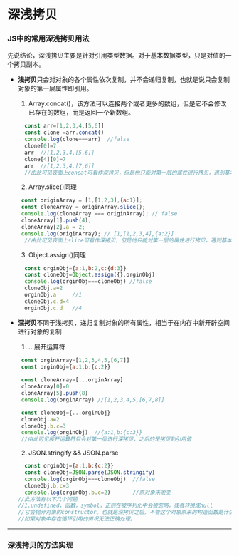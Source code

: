 # 深浅拷贝

### JS中的常用深浅拷贝用法

先说结论，深浅拷贝主要是针对引用类型数据。对于基本数据类型，只是对值的一个拷贝副本。

- **浅拷贝**只会对对象的各个属性依次复制，并不会递归复制，也就是说只会复制对象的第一层属性即引用。

  1. Array.concat()，该方法可以连接两个或者更多的数组，但是它不会修改已存在的数组，而是返回一个新数组。
   ```javascript
     const arr=[1,2,3,4,[5,6]]
     const clone =arr.concat()
     console.log(clone===arr)  //false
     clone[0]=7
     arr  //[1,2,3,4,[5,6]]
     clone[4][0]=7
     arr  //[1,2,3,4,[7,6]]
     //由此可见表面上concat可看作深拷贝，但是他只能对第一层的属性进行拷贝，遇到基本类型是直接拷贝一个值，而对对象是拷贝引用，所以是浅拷贝
   ```
  2. Array.slice()同理
   ```javascript
    const originArray = [1,[1,2,3],{a:1}];
    const cloneArray = originArray.slice();
    console.log(cloneArray === originArray); // false
    cloneArray[1].push(4);
    cloneArray[2].a = 2; 
    console.log(originArray); // [1,[1,2,3,4],{a:2}]
     //由此可见表面上slice可看作深拷贝，但是他只能对第一层的属性进行拷贝，遇到基本类型是直接拷贝一个值，而对对象是拷贝引用，所以是浅拷贝
   ```

  3. Object.assign()同理
   ```javascript
     const orginObj={a:1,b:2,c:{d:3}}
     const cloneObj=Object.assign({},orginObj)
     console.log(orginObj===cloneObj) //false
     cloneObj.a=2
     orginObj.a     //1
     cloneObj.c.d=4
     orginObj.c.d   //4
   ```



- **深拷贝**不同于浅拷贝，递归复制对象的所有属性，相当于在内存中新开辟空间进行对象的复制
  1. ...展开运算符
   ```javascript
    const orginArray=[1,2,3,4,5,[6,7]]
    const orginObj={a:1,b:{c:2}}
    
    const cloneArray=[...orginArray]
    cloneArray[0]=0
    cloneArray[5].push(8)
    console.log(orginArray) //[1,2,3,4,5,[6,7,8]]
  
    const cloneObj={...orginObj}
    cloneObj.a=2
    cloneObj.b.c=3
    console.log(orginObj)  //{a:1,b:{c:3}}
    //由此可见展开运算符只会对第一层进行深拷贝，之后的是拷贝到引用值
   ```
  2. JSON.stringify   &&  JSON.parse
   ```javascript
     const orginObj={a:1,b:{c:2}}
     const cloneObj=JSON.parse(JSON.stringify)
     console.log(orginObj===cloneObj)  //false
     cloneObj.b.c=3
     console.log(orginObj.b.c=2)       //原对象未改变
  //此方法有以下几个问题
  //1.undefined，函数，symbol，正则在被序列化中会被忽略，或者转换成null
  //它会抛弃对象的constructor。也就是深拷贝之后，不管这个对象原来的构造函数是什么，在深拷贝之后都会变成Object；
  //如果对象中存在循环引用的情况无法正确处理。
   ```

------

### 深浅拷贝的方法实现

